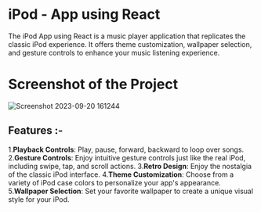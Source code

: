 # iPod - App using React

The iPod App using React is a music player application that replicates the classic iPod experience. It offers theme customization, wallpaper selection, and gesture controls to enhance your music listening experience.

# Screenshot of the Project

![Screenshot 2023-09-20 161244](https://github.com/abhishek-2511/iPod-app/assets/91653172/18e74dbe-e581-4d95-bacc-ac09ec2f701b)

## Features :-

1.**Playback Controls**: Play, pause, forward, backward to loop over songs.
2.**Gesture Controls**: Enjoy intuitive gesture controls just like the real iPod, including swipe, tap, and scroll actions.
3.**Retro Design**: Enjoy the nostalgia of the classic iPod interface.
4.**Theme Customization**: Choose from a variety of iPod case colors to personalize your app's appearance.
5.**Wallpaper Selection**: Set your favorite wallpaper to create a unique visual style for your iPod.
